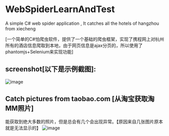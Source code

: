# WebSpiderLearnAndTest
A simple C# web spider application , It catches all the hotels of hangzhou from xiecheng

[一个简单的C#怕爬虫软件，提供了一个基础的爬虫框架，实现了携程网上对杭州所有的酒店信息爬取到本地，由于网页信息是ajax分页的，所以使用了phantomjs+Selenium来实现功能]

## screenshot[以下是示例截图]:
![image](https://github.com/dathlin/WebSpiderLearnAndTest/raw/master/WebSpiderLearnAndTest/screenshots/hotel.png)

## Catch pictures from taobao.com [从淘宝获取淘MM照片]
能获取到绝大多数的照片，但是总会有几个会出现异常。【原因来自几张图片原本就是无法显示的】
![image](https://github.com/dathlin/WebSpiderLearnAndTest/raw/master/WebSpiderLearnAndTest/screenshots/alibaba.png)